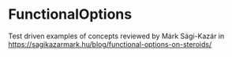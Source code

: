 # FunctionalOptions
Test driven examples of concepts reviewed by Márk Sági-Kazár in https://sagikazarmark.hu/blog/functional-options-on-steroids/
